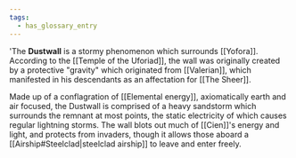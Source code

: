 ```yaml
---
tags:
  - has_glossary_entry
---
```


'The **Dustwall** is a stormy phenomenon which surrounds [[Yofora]]. According to the [[Temple of the Uforiad]], the wall was originally created by a protective "gravity" which originated from [[Valerian]], which manifested in his descendants as an affectation for [[The Sheer]].

Made up of a conflagration of [[Elemental energy]], axiomatically earth and air focused, the Dustwall is comprised of a heavy sandstorm which surrounds the remnant at most points, the static electricity of which causes regular lightning storms. The wall blots out much of [[Cien]]'s energy and light, and protects from invaders, though it allows those aboard a [[Airship#Steelclad|steelclad airship]] to leave and enter freely.